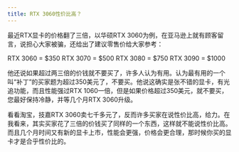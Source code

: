```yaml
---
title: RTX 3060性价比高？
---
```

最近RTX显卡的价格翻了三倍，以华硕RTX 3060为例，在亚马逊上就有顾客留言，说担心大家被骗，还给出了建议零售价给大家参考：

RTX 3060 = $350
RTX 3070 = $500
RTX 3080 = $750
RTX 3090 = $1000

他还说如果超过两三倍的价钱就不要买了，许多人认为有用。认为最有用的一个叫“补丁”的买家题为超过350美元了，不要买。他说这确实是张不错的显卡，有光追功能，而且性能强过RTX 1060一倍，但是如果价格超过350美元，就不要买，您最好保持冷静，并等几个月RTX 3060升级。

看看淘宝，技嘉RTX 3060卖七千多元了，反而许多买家在说性价比高，给力。在我看来，其实买家花了三倍的价钱买了同样的一个东西，这样就不能说性价比高。而且几个月时间又有新的显卡上市，性能会更强，价格会更合理，那时候你买的显卡才是合乎性价比的。